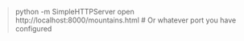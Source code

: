 > python -m SimpleHTTPServer
> open http://localhost:8000/mountains.html # Or whatever port you have configured
